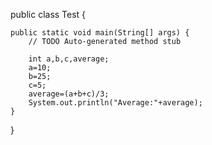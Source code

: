 
public class Test {

	public static void main(String[] args) {
		// TODO Auto-generated method stub

		int a,b,c,average;
		a=10;
		b=25;
		c=5;
		average=(a+b+c)/3;
		System.out.println("Average:"+average);
	}

}

